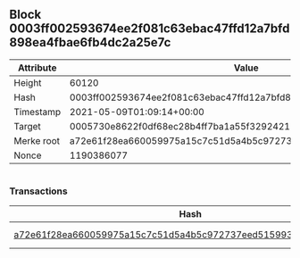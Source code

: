 ## Block 0003ff002593674ee2f081c63ebac47ffd12a7bfd898ea4fbae6fb4dc2a25e7c

Attribute | Value
--- | ---
Height | 60120
Hash | 0003ff002593674ee2f081c63ebac47ffd12a7bfd898ea4fbae6fb4dc2a25e7c
Timestamp | 2021-05-09T01:09:14+00:00
Target | 0005730e8622f0df68ec28b4ff7ba1a55f32924210011fd7bf11b91482ad778c
Merke root | a72e61f28ea660059975a15c7c51d5a4b5c972737eed5159935fd228af174d41
Nonce | 1190386077

```

```

### Transactions

Hash | Amount
--- | ---
[a72e61f28ea660059975a15c7c51d5a4b5c972737eed5159935fd228af174d41](a72e61f28ea660059975a15c7c51d5a4b5c972737eed5159935fd228af174d41.md) | 10.00000000 SKEPTI 
